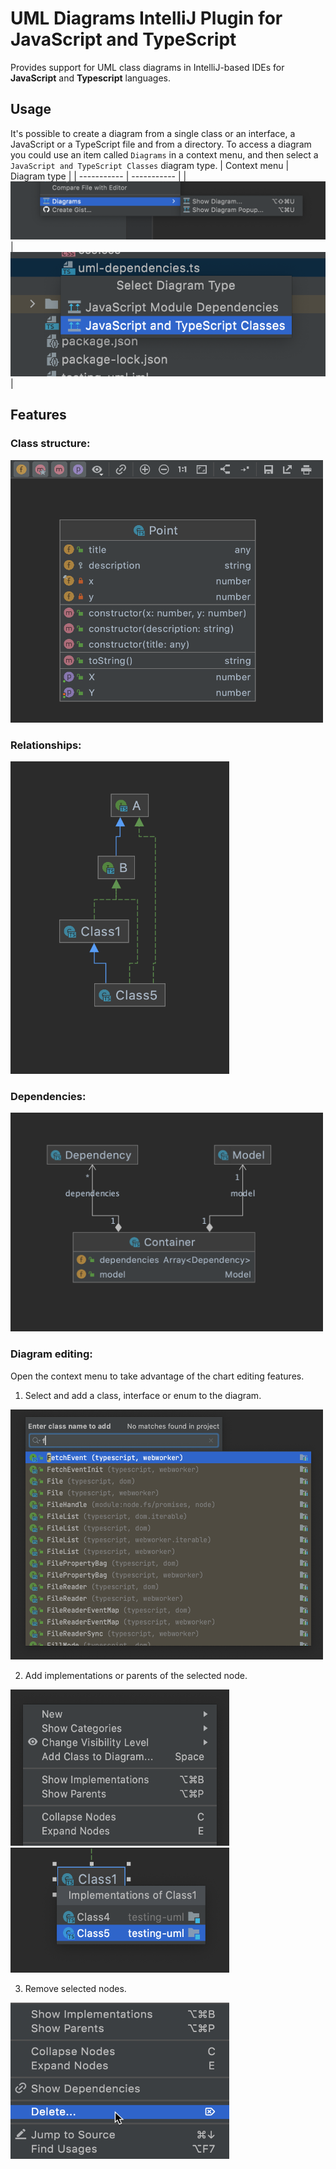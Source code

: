 # UML Diagrams IntelliJ Plugin for JavaScript and TypeScript

Provides support for UML class diagrams in IntelliJ-based IDEs for **JavaScript** and **Typescript** languages.

## Usage

It's possible to create a diagram from a single class or an interface, 
a JavaScript or a TypeScript file and from a directory. To access a diagram you could use an item called `Diagrams`
in a context menu, and then select a `JavaScript and TypeScript Classes` diagram type. 
| Context menu | Diagram type |
| ----------- | ----------- |
| ![Show diagram](img/show_diagram.png) | ![Diagram type](img/diagram_type.png) |


## Features

### Class structure:

<img src="img/class_structure.png" width="500" height="420"/>

### Relationships:

<img src="img/class_relationships.png" width="350" height="500"/>

### Dependencies:

<img src="img/dependencies.png" width="500" height="350"/>

### Diagram editing:

Open the context menu to take advantage of the chart editing features.

1. Select and add a class, interface or enum to the diagram.

<img src="img/diagram_editing.png" width="500" height="400"/>

2. Add implementations or parents of the selected node.

<img src="img/show_implementations.png" width="350" height="250"/>

<img src="img/show_implementations_2.png" width="350" height="200"/>

3. Remove selected nodes.

<img src="img/delete.png" width="350" height="250"/>
